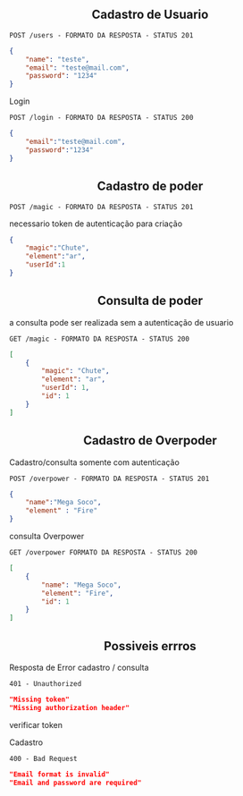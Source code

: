  <h2 align ='center'> Cadastro de Usuario </h2>

`POST /users - FORMATO DA RESPOSTA - STATUS 201`
```json
{
	"name": "teste",
	"email": "teste@mail.com",
	"password": "1234"
}
```
Login

`POST /login - FORMATO DA RESPOSTA - STATUS 200`
```json
{
    "email":"teste@mail.com",
	"password":"1234"
}
```
 <h2 align ='center'> Cadastro de poder </h2>

`POST /magic - FORMATO DA RESPOSTA - STATUS 201`

necessario token de autenticação para criação
```json
{
    "magic":"Chute",
	"element":"ar",
	"userId":1
}
```

<h2 align ='center'> Consulta de poder </h2>

a consulta pode ser realizada sem a autenticação de usuario

`GET /magic - FORMATO DA RESPOSTA - STATUS 200`
```json
[
	{
		"magic": "Chute",
		"element": "ar",
		"userId": 1,
		"id": 1
	}
]
```





<h2 align ='center'> Cadastro de Overpoder</h2>

Cadastro/consulta somente com autenticação

`POST /overpower - FORMATO DA RESPOSTA - STATUS 201`
```json
{
	"name":"Mega Soco",
	"element" : "Fire"
}
```
consulta Overpower







`GET /overpower FORMATO DA RESPOSTA - STATUS 200`
```json
[
	{
		"name": "Mega Soco",
		"element": "Fire",
		"id": 1
	}
]
```
 <h2 align ='center'> Possiveis errros </h2>

Resposta de Error cadastro / consulta

`401 - Unauthorized `
```json
"Missing token"
"Missing authorization header"
```
verificar token

Cadastro

`400 - Bad Request`
```json
"Email format is invalid"
"Email and password are required"
```